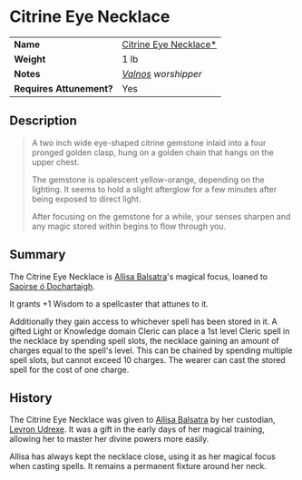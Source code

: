 # Citrine Eye Necklace

|||
| --- | --- |
| **Name** | [Citrine Eye Necklace*](https://www.dndbeyond.com/magic-items/4356599-citrine-eye-necklace) | item.2
| **Weight** | 1 lb |
| **Notes** | *[Valnos](../../gods/deities/valnos.md) worshipper* |
| **Requires Attunement?** | Yes |

## Description

> A two inch wide eye-shaped citrine gemstone inlaid into a four pronged golden clasp, hung on a golden chain that hangs on the upper chest.
>
> The gemstone is opalescent yellow-orange, depending on the lighting. It seems to hold a slight afterglow for a few minutes after being exposed to direct light.
>
> After focusing on the gemstone for a while, your senses sharpen and any magic stored within begins to flow through you.

## Summary

The Citrine Eye Necklace is [Allisa Balsatra](../../characters/allisa-balsatra.md)'s magical focus, loaned to [Saoirse ó Dochartaigh](../../characters/saoirse-o-dochartaigh.md).

It grants +1 Wisdom to a spellcaster that attunes to it.

Additionally they gain access to whichever spell has been stored in it. A gifted Light or Knowledge domain Cleric can place a 1st level Cleric spell in the necklace by spending spell slots, the necklace gaining an amount of charges equal to the spell's level. This can be chained by spending multiple spell slots, but cannot exceed 10 charges. The wearer can cast the stored spell for the cost of one charge.

## History

The Citrine Eye Necklace was given to [Allisa Balsatra](../../characters/allisa-balsatra.md) by her custodian, [Levron Udrexe](../../characters/levron-udrexe.md). It was a gift in the early days of her magical training, allowing her to master her divine powers more easily.

Allisa has always kept the necklace close, using it as her magical focus when casting spells. It remains a permanent fixture around her neck.
